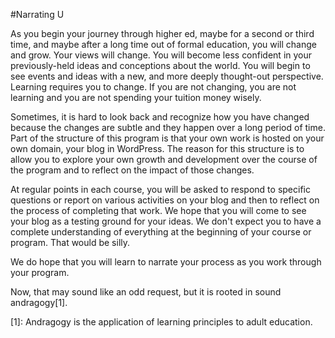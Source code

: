 #Narrating U

As you begin your journey through higher ed, maybe for a second or third time, and maybe after a long time out of formal education, you will change and grow. Your views will change. You will become less confident in your previously-held ideas and conceptions about the world. You will begin to see events and ideas with a new, and more deeply thought-out perspective. Learning requires you to change. If you are not changing, you are not learning and you are not spending your tuition money wisely.

Sometimes, it is hard to look back and recognize how you have changed because the changes are subtle and they happen over a long period of time. Part of the structure of this program is that your own work is hosted on your own domain, your blog in WordPress. The reason for this structure is to allow you to explore your own growth and development over the course of the program and to reflect on the impact of those changes.

At regular points in each course, you will be asked to respond to specific questions or report on various activities on your blog and then to reflect on the process of completing that work. We hope that you will come to see your blog as a testing ground for your ideas. We don't expect you to have a complete understanding of everything at the beginning of your course or program. That would be silly.

We do hope that you will learn to narrate your process as you work through your program.

Now, that may sound like an odd request, but it is rooted in sound andragogy[1].


[1]: Andragogy is the application of learning principles to adult education.